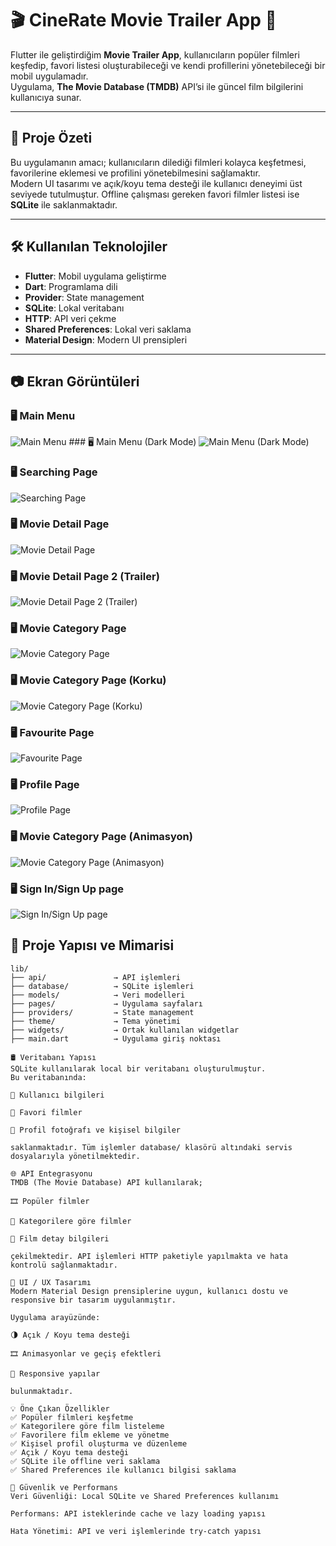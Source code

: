 # 🎬 CineRate Movie Trailer App 📱

Flutter ile geliştirdiğim **Movie Trailer App**, kullanıcıların popüler filmleri keşfedip, favori listesi oluşturabileceği ve kendi profillerini yönetebileceği bir mobil uygulamadır.  
Uygulama, **The Movie Database (TMDB)** API’si ile güncel film bilgilerini kullanıcıya sunar.

---

## 📌 Proje Özeti

Bu uygulamanın amacı; kullanıcıların dilediği filmleri kolayca keşfetmesi, favorilerine eklemesi ve profilini yönetebilmesini sağlamaktır.  
Modern UI tasarımı ve açık/koyu tema desteği ile kullanıcı deneyimi üst seviyede tutulmuştur. Offline çalışması gereken favori filmler listesi ise **SQLite** ile saklanmaktadır.

---

## 🛠️ Kullanılan Teknolojiler

- **Flutter**: Mobil uygulama geliştirme  
- **Dart**: Programlama dili  
- **Provider**: State management  
- **SQLite**: Lokal veritabanı  
- **HTTP**: API veri çekme  
- **Shared Preferences**: Lokal veri saklama  
- **Material Design**: Modern UI prensipleri  

---

## 📷 Ekran Görüntüleri

### 🖥️ Main Menu
![Main Menu](https://github.com/AbdulmecidNasir/Cine_Rate_Movie_App/blob/1cc3fa4d69af65746d015cefbce85aba89f922e5/screenshots/Screenshot%202025-06-23%20232204.png)  ### 🖥️ Main Menu (Dark Mode)
![Main Menu (Dark Mode)](https://github.com/AbdulmecidNasir/Cine_Rate_Movie_App/blob/1cc3fa4d69af65746d015cefbce85aba89f922e5/screenshots/Screenshot%202025-06-24%20085557.png)



### 🖥️ Searching Page
![Searching Page](https://github.com/AbdulmecidNasir/Cine_Rate_Movie_App/blob/1cc3fa4d69af65746d015cefbce85aba89f922e5/screenshots/Screenshot%202025-06-23%20232256.png)

### 🖥️ Movie Detail Page
![Movie Detail Page](https://github.com/AbdulmecidNasir/Cine_Rate_Movie_App/blob/1cc3fa4d69af65746d015cefbce85aba89f922e5/screenshots/Screenshot%202025-06-23%20232348.png)

### 🖥️ Movie Detail Page 2 (Trailer)
![Movie Detail Page 2 (Trailer)](https://github.com/AbdulmecidNasir/Cine_Rate_Movie_App/blob/1cc3fa4d69af65746d015cefbce85aba89f922e5/screenshots/Screenshot%202025-06-23%20233124.png)

### 🖥️ Movie Category Page
![Movie Category Page](https://github.com/AbdulmecidNasir/Cine_Rate_Movie_App/blob/1cc3fa4d69af65746d015cefbce85aba89f922e5/screenshots/Screenshot%202025-06-23%20233234.png)

### 🖥️ Movie Category Page (Korku)
![Movie Category Page (Korku)](https://github.com/AbdulmecidNasir/Cine_Rate_Movie_App/blob/1cc3fa4d69af65746d015cefbce85aba89f922e5/screenshots/Screenshot%202025-06-23%20233306.png)

### 🖥️ Favourite Page
![Favourite Page](https://github.com/AbdulmecidNasir/Cine_Rate_Movie_App/blob/1cc3fa4d69af65746d015cefbce85aba89f922e5/screenshots/Screenshot%202025-06-24%20090608.png)

### 🖥️ Profile Page
![Profile Page](https://github.com/AbdulmecidNasir/Cine_Rate_Movie_App/blob/1cc3fa4d69af65746d015cefbce85aba89f922e5/screenshots/Screenshot%202025-06-24%20085505.png)

### 🖥️ Movie Category Page (Animasyon)
![Movie Category Page (Animasyon)](https://github.com/AbdulmecidNasir/Cine_Rate_Movie_App/blob/1cc3fa4d69af65746d015cefbce85aba89f922e5/screenshots/Screenshot%202025-06-24%20085648.png)

### 🖥️ Sign In/Sign Up page
![Sign In/Sign Up page](https://github.com/AbdulmecidNasir/Cine_Rate_Movie_App/blob/1cc3fa4d69af65746d015cefbce85aba89f922e5/screenshots/Screenshot%202025-06-24%20090134.png)


## 📂 Proje Yapısı ve Mimarisi

```plaintext
lib/
├── api/               → API işlemleri
├── database/          → SQLite işlemleri
├── models/            → Veri modelleri
├── pages/             → Uygulama sayfaları
├── providers/         → State management
├── theme/             → Tema yönetimi
├── widgets/           → Ortak kullanılan widgetlar
├── main.dart          → Uygulama giriş noktası

🛢️ Veritabanı Yapısı
SQLite kullanılarak local bir veritabanı oluşturulmuştur.
Bu veritabanında:

📌 Kullanıcı bilgileri

📌 Favori filmler

📌 Profil fotoğrafı ve kişisel bilgiler

saklanmaktadır. Tüm işlemler database/ klasörü altındaki servis dosyalarıyla yönetilmektedir.

🌐 API Entegrasyonu
TMDB (The Movie Database) API kullanılarak;

🎞️ Popüler filmler

📁 Kategorilere göre filmler

📖 Film detay bilgileri

çekilmektedir. API işlemleri HTTP paketiyle yapılmakta ve hata kontrolü sağlanmaktadır.

🎨 UI / UX Tasarımı
Modern Material Design prensiplerine uygun, kullanıcı dostu ve responsive bir tasarım uygulanmıştır.

Uygulama arayüzünde:

🌗 Açık / Koyu tema desteği

🎞️ Animasyonlar ve geçiş efektleri

📱 Responsive yapılar

bulunmaktadır.

💡 Öne Çıkan Özellikler
✅ Popüler filmleri keşfetme
✅ Kategorilere göre film listeleme
✅ Favorilere film ekleme ve yönetme
✅ Kişisel profil oluşturma ve düzenleme
✅ Açık / Koyu tema desteği
✅ SQLite ile offline veri saklama
✅ Shared Preferences ile kullanıcı bilgisi saklama

🔐 Güvenlik ve Performans
Veri Güvenliği: Local SQLite ve Shared Preferences kullanımı

Performans: API isteklerinde cache ve lazy loading yapısı

Hata Yönetimi: API ve veri işlemlerinde try-catch yapısı

